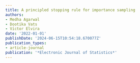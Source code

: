 ```yaml
---
title: A principled stopping rule for importance sampling
authors:
- Medha Agarwal
- Dootika Vats
- Vı́ctor Elvira
date: '2022-01-01'
publishDate: '2024-06-15T10:54:18.670077Z'
publication_types:
- article-journal
publication: '*Electronic Journal of Statistics*'
---
```

